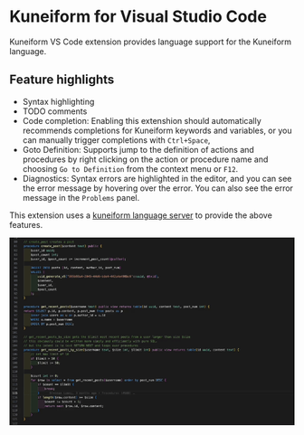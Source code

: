 # Kuneiform for Visual Studio Code

Kuneiform VS Code extension provides language support for the Kuneiform language.

## Feature highlights

- Syntax highlighting
- TODO comments
- Code completion: Enabling this extenshion should automatically recommends completions for Kuneiform keywords and variables, or you can manually trigger completions with `Ctrl+Space`,
- Goto Definition: Supports jump to the definition of actions and procedures by right clicking on the action or procedure name and choosing `Go to Definition` from the context menu or `F12`.
- Diagnostics: Syntax errors are highlighted in the editor, and you can see the error message by hovering over the error. You can also see the error message in the `Problems` panel.

This extension uses a [kuneiform language server](https://github.com/kwilteam/kuneiform-ls.git) to provide the above features.

![Goto Definition2](./images/gotoDefinition.gif)

